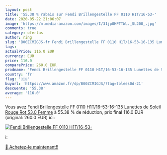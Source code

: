 ```yaml
---
layout: post
title: '55.38 % rabais sur Fendi Brillengestelle FF 0110 H1T/16-53-'
date: 2020-05-22 21:06:07
image: 'https://m.media-amazon.com/images/I/31jp0HPTTWL._SL200_.jpg'
comments: true
category: ofertas
author: ring
slug: 'B00ZCMIGJS-fr Fendi Brillengestelle FF 0110 H1T/16-53-16-135 Lunettes de...'
tags: 
actualPrice: 116.0 EUR
currency: EUR
price: 116.0
comparePrice: 260.0 EUR
prodname: 'Fendi Brillengestelle FF 0110 H1T/16-53-16-135 Lunettes de Soleil  Rouge  Rot   53.0 Femme'
country: 'fr'
flag: '🇫🇷'
buyurl: 'https://www.amazon.fr/dp/B00ZCMIGJS/?tag=tolees0d-21'
descuento: '55.38'
average: '116.0'
---
```


Vous avez [Fendi Brillengestelle FF 0110 H1T/16-53-16-135 Lunettes de Soleil  Rouge  Rot   53.0 Femme](https://www.amazon.fr/dp/B00ZCMIGJS/?tag=tolees0d-21)  à  55.38 % de réduction, prix final  116.0 EUR (original: 260.0 EUR) ici:

[![Fendi Brillengestelle FF 0110 H1T/16-53-](https://m.media-amazon.com/images/I/31jp0HPTTWL._SL200_.jpg)](https://www.amazon.fr/dp/B00ZCMIGJS/?tag=tolees0d-21)

ℹ️:


[🛒 Achetez-le maintenant!!](https://www.amazon.fr/dp/B00ZCMIGJS/?tag=tolees0d-21)
